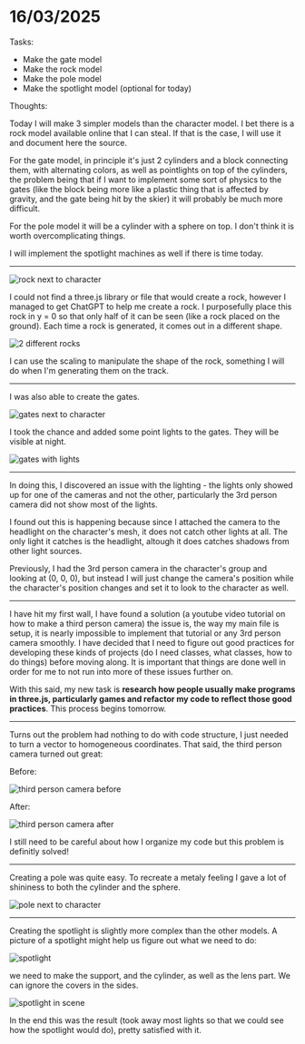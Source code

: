 # 16/03/2025

Tasks:
- Make the gate model
- Make the rock model
- Make the pole model
- Make the spotlight model (optional for today)

Thoughts:

Today I will make 3 simpler models than the character model. I bet there is a rock model available online that I can steal. If that is the case, I will use it and document here the source. 

For the gate model, in principle it's just 2 cylinders and a block connecting them, with alternating colors, as well as pointlights on top of the cylinders, the problem being that if I want to implement some sort of physics to the gates (like the block being more like a plastic thing that is affected by gravity, and the gate being hit by the skier) it will probably be much more difficult.

For the pole model it will be a cylinder with a sphere on top. I don't think it is worth overcomplicating things.

I will implement the spotlight machines as well if there is time today.


----

![rock next to character](image-2.png)

I could not find a three.js library or file that would create a rock, however I managed to get ChatGPT to help me create a rock. I purposefully place this rock in y = 0 so that only half of it can be seen (like a rock placed on the ground). Each time a rock is generated, it comes out in a different shape.

![2 different rocks](image-3.png)

I can use the scaling to manipulate the shape of the rock, something I will do when I'm generating them on the track.

------

I was also able to create the gates.

![gates next to character](image-4.png)

I took the chance and added some point lights to the gates. They will be visible at night.

![gates with lights](image-5.png)

------

In doing this, I discovered an issue with the lighting - the lights only showed up for one of the cameras and not the other, particularly the 3rd person camera did not show most of the lights.

I found out this is happening because since I attached the camera to the headlight on the character's mesh, it does not catch other lights at all. The only light it catches is the headlight, altough it does catches shadows from other light sources.

Previously, I had the 3rd person camera in the character's group and looking at (0, 0, 0), but instead I will just change the camera's position while the character's position changes and set it to look to the character as well.

------

I have hit my first wall, I have found a solution (a youtube video tutorial on how to make a third person camera) the issue is, the way my main file is setup, it is nearly impossible to implement that tutorial or any 3rd person camera smoothly. I have decided that I need to figure out good practices for developing these kinds of projects (do I need classes, what classes, how to do things) before moving along. It is important that things are done well in order for me to not run into more of these issues further on.

With this said, my new task is **research how people usually make programs in three.js, particularly games and refactor my code to reflect those good practices**. This process begins tomorrow.

-------

Turns out the problem had nothing to do with code structure, I just needed to turn a vector to homogeneous coordinates. That said, the third person camera turned out great:

Before:

![third person camera before](ezgif-2fa4452b455989.gif)

After:

![third person camera after](ezgif-2a90be9c85d168.gif)

I still need to be careful about how I organize my code but this problem is definitly solved!


------


Creating a pole was quite easy. To recreate a metaly feeling I gave a lot of shininess to both the cylinder and the sphere.

![pole next to character](image-8.png)


-----

Creating the spotlight is slightly more complex than the other models. A picture of a spotlight might help us figure out what we need to do:

![spotlight](image-9.png)

we need to make the support, and the cylinder, as well as the lens part. We can ignore the covers in the sides.

![spotlight in scene](image-10.png)

In the end this was the result (took away most lights so that we could see how the spotlight would do), pretty satisfied with it.




